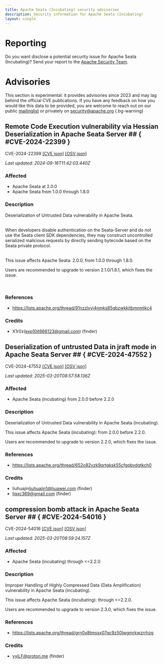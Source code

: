 ```yaml
---
title: Apache Seata (Incubating) security advisories
description: Security information for Apache Seata (Incubating)
layout: single
---
```


# Reporting

Do you want disclose a potential security issue for Apache Seata (Incubating)? Send your report to the [Apache Security Team](mailto:security@apache.org).

# Advisories

This section is experimental: it provides advisories since 2023 and may lag behind the official CVE publications. If you have any feedback on how you would like this data to be provided, you are welcome to reach out on our public [mailinglist](/mailinglist) or privately on [security@apache.org](mailto:security@apache.org)
{.bg-warning}

## Remote Code Execution vulnerability via Hessian Deserialization in Apache Seata Server ## { #CVE-2024-22399 }

CVE-2024-22399 [\[CVE json\]](./CVE-2024-22399.cve.json) [\[OSV json\]](./CVE-2024-22399.osv.json)



_Last updated: 2024-09-16T11:42:03.440Z_

### Affected

* Apache Seata at 2.0.0
* Apache Seata from 1.0.0 through 1.8.0


### Description

Deserialization of Untrusted Data vulnerability in Apache Seata.&nbsp;<br><br><div><div><div><div><div><p>When developers disable authentication on the Seata-Server and do not use the Seata client SDK dependencies, they may construct uncontrolled serialized malicious requests by directly sending bytecode based on the Seata private protocol.<br><br></p></div></div></div></div></div><div></div><p>This issue affects Apache Seata: 2.0.0, from 1.0.0 through 1.8.0.</p><p>Users are recommended to upgrade to version 2.1.0/1.8.1, which fixes the issue.</p><br>

### References
* https://lists.apache.org/thread/91nzzlxyj4nmks85gbzwkkjtbmnmlkc4


### Credits
* X1r0z(exp10it666123@gmail.com) (finder)


## Deserialization of untrusted Data in jraft mode in Apache Seata Server ## { #CVE-2024-47552 }

CVE-2024-47552 [\[CVE json\]](./CVE-2024-47552.cve.json) [\[OSV json\]](./CVE-2024-47552.osv.json)



_Last updated: 2025-03-20T08:57:58.136Z_

### Affected

* Apache Seata (incubating) from 2.0.0 before 2.2.0


### Description

<p>Deserialization of Untrusted Data vulnerability in Apache Seata (incubating).</p><p>This issue affects Apache Seata (incubating): from 2.0.0 before 2.2.0.</p><p>Users are recommended to upgrade to version 2.2.0, which fixes the issue.</p>

### References
* https://lists.apache.org/thread/652o82vzk9qrtgksk55cfgpbvdgtkch0


### Credits
* liuhuajin<liuhuajin1@huawei.com> (finder)
* llqxc369@gmail.com (finder)


## compression bomb attack in Apache Seata Server ## { #CVE-2024-54016 }

CVE-2024-54016 [\[CVE json\]](./CVE-2024-54016.cve.json) [\[OSV json\]](./CVE-2024-54016.osv.json)



_Last updated: 2025-03-20T08:59:24.157Z_

### Affected

* Apache Seata (incubating) through <=2.2.0


### Description

<p>Improper Handling of Highly Compressed Data (Data Amplification) vulnerability in Apache Seata (incubating).</p><p>This issue affects Apache Seata (incubating): through &lt;=2.2.0.</p><p>Users are recommended to upgrade to version 2.3.0, which fixes the issue.</p>

### References
* https://lists.apache.org/thread/grn0x8tmssx07qc9z50lwgmrkwzrrhzg


### Credits
* yyjLF@proton.me (finder)
